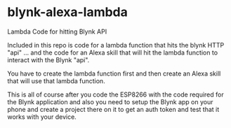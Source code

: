 # blynk-alexa-lambda
Lambda Code for hitting Blynk API

Included in this repo is code for a lambda function that hits the blynk HTTP "api" ... and the code for an Alexa skill that will hit the lambda function to interact with the Blynk "api".

You have to create the lambda function first and then create an Alexa skill that will use that lambda function. 

This is all of course after you code the ESP8266 with the code required for the Blynk application and also you need to setup the Blynk app on your phone and create a project there on it to get an auth token and test that it works with your device. 
